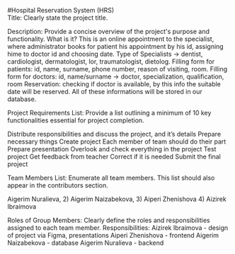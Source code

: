 #Hospital Reservation System (HRS)                                       
Title: Clearly state the project title. 

Description: Provide a concise overview of the project's purpose and functionality.
What is it? This is an online appointment to the specialist, where administrator books for patient his appointment by his id, assigning hime to doctor id and choosing date.
Type of Specialists -> dentist, cardiologist, dermatologist, lor, traumatologist, dietolog.
Filling form for patients: id, name, surname,  phone number, reason of visiting, room.
Filling form for doctors: id, name/surname -> doctor, specialization, qualification, room 
Reservation: checking if doctor is available, by this info the suitable date will be reserved.
All of these informations will be stored in our database.


Project Requirements List: Provide a list outlining a minimum of 10 key functionalities essential for project completion.

Distribute responsibilities and discuss the project, and it’s details
Prepare necessary things 
Create project
Each member of team should do their part
Prepare presentation
Overlook and check everything in the project
Test project
Get feedback from teacher
Correct if it is needed
Submit the final project

Team Members List: Enumerate all team members. This list should also appear in the contributors section.
 
Aigerim Nuralieva, 2) Aigerim Naizabekova, 3) Aiperi Zhenishova 4) Aizirek Ibraimova 

Roles of Group Members: Clearly define the roles and responsibilities assigned to each team member.
Responsibilities: 
Aizirek Ibraimova - design of project via Figma, presentations
Aiperi  Zhenishova - frontend
Aigerim Naizabekova - database
Aigerim Nuralieva - backend
